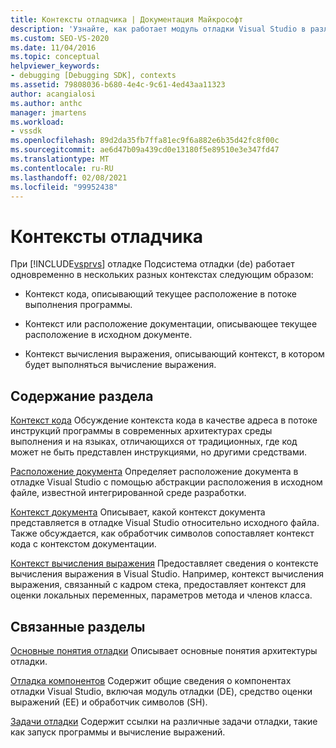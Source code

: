 ```yaml
---
title: Контексты отладчика | Документация Майкрософт
description: 'Узнайте, как работает модуль отладки Visual Studio в различных контекстах: контексте кода, контексте документации и контексте вычисления выражения.'
ms.custom: SEO-VS-2020
ms.date: 11/04/2016
ms.topic: conceptual
helpviewer_keywords:
- debugging [Debugging SDK], contexts
ms.assetid: 79808036-b680-4e4c-9c61-4ed43aa11323
author: acangialosi
ms.author: anthc
manager: jmartens
ms.workload:
- vssdk
ms.openlocfilehash: 89d2da35fb7ffa81ec9f6a882e6b35d42fc8f00c
ms.sourcegitcommit: ae6d47b09a439cd0e13180f5e89510e3e347fd47
ms.translationtype: MT
ms.contentlocale: ru-RU
ms.lasthandoff: 02/08/2021
ms.locfileid: "99952438"
---
```

# <a name="debugger-contexts"></a>Контексты отладчика
При [!INCLUDE[vsprvs](../../code-quality/includes/vsprvs_md.md)] отладке Подсистема отладки (de) работает одновременно в нескольких разных контекстах следующим образом:

- Контекст кода, описывающий текущее расположение в потоке выполнения программы.

- Контекст или расположение документации, описывающее текущее расположение в исходном документе.

- Контекст вычисления выражения, описывающий контекст, в котором будет выполняться вычисление выражения.

## <a name="in-this-section"></a>Содержание раздела
 [Контекст кода](../../extensibility/debugger/code-context.md) Обсуждение контекста кода в качестве адреса в потоке инструкций программы в современных архитектурах среды выполнения и на языках, отличающихся от традиционных, где код может не быть представлен инструкциями, но другими средствами.

 [Расположение документа](../../extensibility/debugger/document-position.md) Определяет расположение документа в отладке Visual Studio с помощью абстракции расположения в исходном файле, известной интегрированной среде разработки.

 [Контекст документа](../../extensibility/debugger/document-context.md) Описывает, какой контекст документа представляется в отладке Visual Studio относительно исходного файла. Также обсуждается, как обработчик символов сопоставляет контекст кода с контекстом документации.

 [Контекст вычисления выражения](../../extensibility/debugger/expression-evaluation-context.md) Предоставляет сведения о контексте вычисления выражения в Visual Studio. Например, контекст вычисления выражения, связанный с кадром стека, предоставляет контекст для оценки локальных переменных, параметров метода и членов класса.

## <a name="related-sections"></a>Связанные разделы
 [Основные понятия отладки](../../extensibility/debugger/debugger-concepts.md) Описывает основные понятия архитектуры отладки.

 [Отладка компонентов](../../extensibility/debugger/debugger-components.md) Содержит общие сведения о компонентах отладки Visual Studio, включая модуль отладки (DE), средство оценки выражений (EE) и обработчик символов (SH).

 [Задачи отладки](../../extensibility/debugger/debugging-tasks.md) Содержит ссылки на различные задачи отладки, такие как запуск программы и вычисление выражений.
